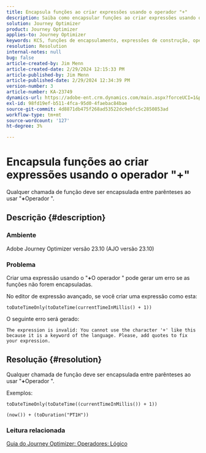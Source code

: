 ```yaml
---
title: Encapsula funções ao criar expressões usando o operador "+"
description: Saiba como encapsular funções ao criar expressões usando o operador "+" evita erros na versão 23.10 do Adobe Journey Optimizer.
solution: Journey Optimizer
product: Journey Optimizer
applies-to: Journey Optimizer
keywords: KCS, funções de encapsulamento, expressões de construção, operador "+", Solução de problemas, AJO versão 23.10, Adobe Journey Optimizer versão 23.10
resolution: Resolution
internal-notes: null
bug: false
article-created-by: Jim Menn
article-created-date: 2/29/2024 12:15:33 PM
article-published-by: Jim Menn
article-published-date: 2/29/2024 12:34:39 PM
version-number: 3
article-number: KA-23749
dynamics-url: https://adobe-ent.crm.dynamics.com/main.aspx?forceUCI=1&pagetype=entityrecord&etn=knowledgearticle&id=064c0037-fcd6-ee11-9079-6045bd006268
exl-id: 98fd19ef-b511-4fca-95d0-4faebac84bae
source-git-commit: 4d8871db475f268ad53522dc9ebfc5c2850853ad
workflow-type: tm+mt
source-wordcount: '127'
ht-degree: 3%

---
```


# Encapsula funções ao criar expressões usando o operador &quot;+&quot;


Qualquer chamada de função deve ser encapsulada entre parênteses ao usar &quot;<b>+</b>Operador &quot;.

## Descrição {#description}


### Ambiente

Adobe Journey Optimizer versão 23.10 (AJO versão 23.10)

### Problema

Criar uma expressão usando o &quot;<b>+</b>O operador &quot; pode gerar um erro se as funções não forem encapsuladas.

No editor de expressão avançado, se você criar uma expressão como esta:


```
toDateTimeOnly(toDateTime(currentTimeInMillis() + 1))
```


O seguinte erro será gerado:


```
The expression is invalid: You cannot use the character '+' like this because it is a keyword of the language. Please, add quotes to fix your expression.
```



## Resolução {#resolution}


Qualquer chamada de função deve ser encapsulada entre parênteses ao usar &quot;<b>+</b>Operador &quot;.

Exemplos:


```
toDateTimeOnly(toDateTime((currentTimeInMillis()) + 1))
```



```
(now()) + (toDuration("PT1H"))
```


### Leitura relacionada

[Guia do Journey Optimizer: Operadores: Lógico](https://experienceleague.adobe.com/docs/journey-optimizer/using/orchestrate-journeys/building-advanced-conditions-journeys/syntax/operators.html#%2B-2)
